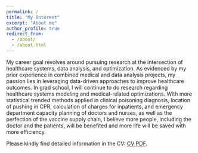 ```yaml
---
permalink: /
title: "My Interest"
excerpt: "About me"
author_profile: true
redirect_from: 
  - /about/
  - /about.html
---
```


My career goal revolves around pursuing research at the intersection of healthcare systems, data analysis, and optimization. As evidenced by my prior experience in combined medical and data analysis projects, my passion lies in leveraging data-driven approaches to improve healthcare outcomes. In grad school, I will continue to do research regarding healthcare systems modeling and medical-related optimizations. With more statistical trended methods applied in clinical poisoning diagnosis, location of pushing in CPR, calculation of charges for inpatients, and emergency department capacity planning of doctors and nurses, as well as the perfection of the vaccine supply chain, I believe more people, including the doctor and the patients, will be benefited and more life will be saved with more efficiency.

Please kindly find detailed information in the CV: <a href="https://kuofuliu.github.io/files/0918Kuofu%20Liu_CV.pdf">CV PDF</a>.
